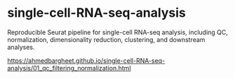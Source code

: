# single-cell-RNA-seq-analysis
Reproducible Seurat pipeline for single-cell RNA-seq analysis, including QC, normalization, dimensionality reduction, clustering, and downstream analyses.

https://ahmedbargheet.github.io/single-cell-RNA-seq-analysis/01_qc_filtering_normalization.html

